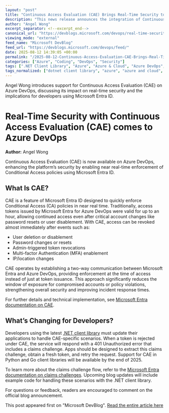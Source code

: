 ```yaml
---
layout: "post"
title: "Continuous Access Evaluation (CAE) Brings Real-Time Security to Azure DevOps"
description: "This news release announces the integration of Continuous Access Evaluation (CAE) with Azure DevOps. CAE, provided by Microsoft Entra ID, enables near real-time enforcement of Conditional Access policies, minimizing the exposure window after critical security events. Developers using the .NET client library should update their apps to handle CAE-specific token rejections by implementing claims challenge logic. Additional support for Python and Go is forthcoming."
author: "Angel Wong"
excerpt_separator: <!--excerpt_end-->
canonical_url: "https://devblogs.microsoft.com/devops/real-time-security-with-continuous-access-evaluation-cae-comes-to-azure-devops/"
viewing_mode: "external"
feed_name: "Microsoft DevBlog"
feed_url: "https://devblogs.microsoft.com/devops/feed/"
date: 2025-08-12 14:39:05 +00:00
permalink: "/2025-08-12-Continuous-Access-Evaluation-CAE-Brings-Real-Time-Security-to-Azure-DevOps.html"
categories: ["Azure", "Coding", "DevOps", "Security"]
tags: [".NET Client Library", "Azure", "Azure & Cloud", "Azure DevOps", "Claims Challenge", "Coding", "Conditional Access", "Continuous Access Evaluation", "DevOps", "Identity Management", "Incident Response", "MFA", "Microsoft Entra ID", "News", "Real Time Security", "Security", "Security Enforcement", "Token Revocation"]
tags_normalized: ["dotnet client library", "azure", "azure and cloud", "azure devops", "claims challenge", "coding", "conditional access", "continuous access evaluation", "devops", "identity management", "incident response", "mfa", "microsoft entra id", "news", "real time security", "security", "security enforcement", "token revocation"]
---
```


Angel Wong introduces support for Continuous Access Evaluation (CAE) on Azure DevOps, discussing its impact on real-time security and the implications for developers using Microsoft Entra ID.<!--excerpt_end-->

# Real-Time Security with Continuous Access Evaluation (CAE) comes to Azure DevOps

**Author:** Angel Wong

Continuous Access Evaluation (CAE) is now available on Azure DevOps, enhancing the platform’s security by enabling near real-time enforcement of Conditional Access policies using Microsoft Entra ID.

## What Is CAE?

CAE is a feature of Microsoft Entra ID designed to quickly enforce Conditional Access (CA) policies in near real time. Traditionally, access tokens issued by Microsoft Entra for Azure DevOps were valid for up to an hour, allowing continued access even after critical account changes like password resets or user disablement. With CAE, access can be revoked almost immediately after events such as:

- User deletion or disablement
- Password changes or resets
- Admin-triggered token revocations
- Multi-factor Authentication (MFA) enablement
- IP/location changes

CAE operates by establishing a two-way communication between Microsoft Entra and Azure DevOps, providing enforcement at the time of access instead of just at token issuance. This approach significantly reduces the window of exposure for compromised accounts or policy violations, strengthening overall security and improving incident response times.

For further details and technical implementation, see [Microsoft Entra documentation on CAE](https://learn.microsoft.com/en-us/entra/identity/conditional-access/concept-continuous-access-evaluation).

## What’s Changing for Developers?

Developers using the latest [.NET client library](https://www.nuget.org/packages/Microsoft.TeamFoundationServer.Client/20.259.0-preview) must update their applications to handle CAE-specific scenarios. When a token is rejected under CAE, the service will respond with a 401 Unauthorized error that includes a claims challenge. Apps should be designed to extract this claims challenge, obtain a fresh token, and retry the request. Support for CAE in Python and Go client libraries will be available by the end of 2025.

To learn more about the claims challenge flow, refer to the [Microsoft Entra documentation on claims challenges](https://learn.microsoft.com/entra/identity-platform/claims-challenge?tabs=dotnet). Upcoming blog updates will include example code for handling these scenarios with the .NET client library.

For questions or feedback, readers are encouraged to comment on the official blog announcement.

This post appeared first on "Microsoft DevBlog". [Read the entire article here](https://devblogs.microsoft.com/devops/real-time-security-with-continuous-access-evaluation-cae-comes-to-azure-devops/)
